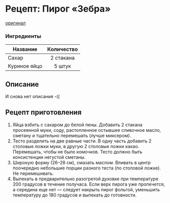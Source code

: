 # Рецепт: Пирог «Зебра»
[оригинал](https://eda.ru/recepty/vypechka-deserty/pirog-zebra-19334)

### Ингредиенты
| Название        	| Количество    |
| -------------   	|:-------------:|
| Сахар 		| 2 стакана 		|
| Куриное яйцо 	| 5 штук 		|

## Описание
И снова нет описания -((

## Рецепт приготовления
1. Яйца взбить с сахаром до белой пены. Добавить 2 стакана просеянной муки, соду, растопленное остывшее сливочное масло, сметану и тщательно перемешать (лучше миксером).
2. Тесто разделить на две равные части. В одну часть добавить 2 столовые ложки муки, в другую 2 столовые ложки какао. Перемешать, чтобы не было комочков. Тесто должно быть консистенции негустой сметаны.
3. Широкую форму (26–28 см), смазать маслом. Вливать в центр поочередно небольшие порции разного теста (по столовой ложке). Не перемешивать.
4. Выпекать в предварительно разогретой духовке при температуре 200 градусов в течение получаса. Если верх пирога уже пропечется, а середина еще нет — следует накрыть пирог фольгой, уменьшить температуру до 180 градусов и выпекать до готовности.
